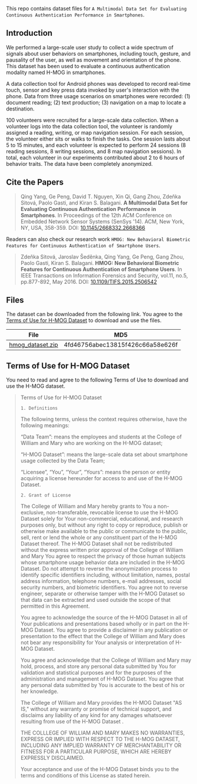 This repo contains dataset files for `A Multimodal Data Set for Evaluating Continuous Authentication Performance in Smartphones`.

## Introduction
We performed a large-scale user study to collect a wide spectrum of signals about user behaviors on smartphones, including touch, gesture, and pausality of the user, as well as movement and orientation of the phone. This dataset has been used to evaluate a continuous authentication modality named H-MOG in smartphones.

A data collection tool for Android phones was developed to record real-time touch, sensor and key press data invoked by user's interaction with the phone. Data from three usage scenarios on smartphones were recorded: (1) document reading; (2) text production; (3) navigation on a map to locate a destination.

100 volunteers were recruited for a large-scale data collection. When a volunteer logs into the data collection tool, the volunteer is randomly assigned a reading, writing, or map navigation session. For each session, the volunteer either sits or walks to finish the tasks. One session lasts about 5 to 15 minutes, and each volunteer is expected to perform 24 sessions (8 reading sessions, 8 writing sessions, and 8 map navigation sessions). In total, each volunteer in our experiments contributed about 2 to 6 hours of behavior traits. The data have been completely anonymized.

## Cite the Papers
> Qing Yang, Ge Peng, David T. Nguyen, Xin Qi, Gang Zhou, Zdeňka Sitová, Paolo Gasti, and Kiran S. Balagani. **A Multimodal Data Set for Evaluating Continuous Authentication Performance in Smartphones**. In Proceedings of the 12th ACM Conference on Embedded Network Sensor Systems (SenSys '14). ACM, New York, NY, USA, 358-359.  DOI: [10.1145/2668332.2668366](https://doi.org/10.1145/2668332.2668366)

Readers can also check our research work `HMOG: New Behavioral Biometric Features for Continuous Authentication of Smartphone Users`.
> Zdeňka Sitová, Jaroslav Šeděnka, Qing Yang, Ge Peng, Gang Zhou, Paolo Gasti, Kiran S. Balagani. **HMOG: New Behavioral Biometric Features for Continuous Authentication of Smartphone Users**. In IEEE Transactions on Information Forensics and Security, vol.11, no.5, pp.877-892, May 2016.  DOI: [10.1109/TIFS.2015.2506542](https://doi.org/10.1109/TIFS.2015.2506542)

## Files
The dataset can be downloaded from the following link. You agree to the [Terms of Use for H-MOG Dataset](#terms-of-use-for-h-mog-dataset) to download and use the files.

| File | MD5 |
| --- | --- |
| [hmog_dataset.zip](https://wm1693.box.com/s/jkjodaw2scunua7b7qaxt3ker5w9lwt7) | 4fd46756abec13815f426c66a58e626f |

## Terms of Use for H-MOG Dataset
You need to read and agree to the following Terms of Use to download and use the H-MOG dataset.

>Terms of Use for H-MOG Dataset
>
>`1. Definitions`
>
>The following terms, unless the context requires otherwise, have the following meanings:
>
>“Data Team”: means the employees and students at the College of William and Mary who are working on the H-MOG dataset;
>
>“H-MOG Dataset”: means the large-scale data set about smartphone usage collected by the Data Team;
>
>“Licensee”, “You”, “Your”, “Yours”: means the person or entity acquiring a license hereunder for access to and use of the H-MOG Dataset.
>
>`2. Grant of License`
>
>The College of William and Mary hereby grants to You a non-exclusive, non-transferable, revocable license to use the H-MOG Dataset solely for Your non-commercial, educational, and research purposes only, but without any right to copy or reproduce, publish or otherwise make available to the public or communicate to the public, sell, rent or lend the whole or any constituent part of the H-MOG Dataset thereof. The H-MOG Dataset shall not be redistributed without the express written prior approval of the College of William and Mary You agree to respect the privacy of those human subjects whose smartphone usage behavior data are included in the H-MOG Dataset. Do not attempt to reverse the anonymization process to identify specific identifiers including, without limitation, names, postal address information, telephone numbers, e-mail addresses, social security numbers, and biometric identifiers. You agree not to reverse engineer, separate or otherwise tamper with the H-MOG Dataset so that data can be extracted and used outside the scope of that permitted in this Agreement. 
>
>You agree to acknowledge the source of the H-MOG Dataset in all of Your publications and presentations based wholly or in part on the H-MOG Dataset. You agree to provide a disclaimer in any publication or presentation to the effect that the College of William and Mary does not bear any responsibility for Your analysis or interpretation of H-MOG Dataset. 
>
>You agree and acknowledge that the College of William and Mary may hold, process, and store any personal data submitted by You for validation and statistical purposes and for the purposes of the administration and management of H-MOG Dataset. You agree that any personal data submitted by You is accurate to the best of his or her knowledge.
>
>The College of William and Mary provides the H-MOG Dataset "AS IS," without any warranty or promise of technical support, and disclaims any liability of any kind for any damages whatsoever resulting from use of the H-MOG Dataset .
>
>THE COLLLEGE OF WILLIAM AND MARY MAKES NO WARRANTIES, EXPRESS OR IMPLIED WITH RESPECT TO THE H-MOG DATASET, INCLUDING ANY IMPLIED WARRANTY OF MERCHANTABILITY OR FITNESS FOR A PARTICULAR PURPOSE, WHICH ARE HEREBY EXPRESSLY DISCLAIMED.
>
>Your acceptance and use of the H-MOG Dataset binds you to the terms and conditions of this License as stated herein.

